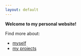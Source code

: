 ```yaml
---
layout: default
---
```


**Welcome to my personal website!**
 

Find more about:
- [myself](about)
- [my projects](project)
